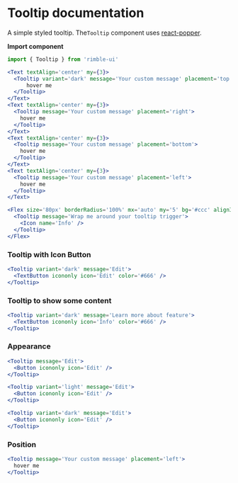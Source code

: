 # Tooltip documentation
A simple styled tooltip. The`Tooltip` component uses [react-popper](https://github.com/d8660091/react-popper).

**Import component**
```jsx
import { Tooltip } from 'rimble-ui'
```

<!-- STORY -->



<!-- component example here -->
```jsx
<Text textAlign='center' my={3}>
  <Tooltip variant='dark' message='Your custom message' placement='top'>
      hover me
  </Tooltip>
</Text>
<Text textAlign='center' my={3}>
  <Tooltip message='Your custom message' placement='right'>
    hover me
  </Tooltip>
</Text>
<Text textAlign='center' my={3}>
  <Tooltip message='Your custom message' placement='bottom'>
    hover me
  </Tooltip>
</Text>
<Text textAlign='center' my={3}>
  <Tooltip message='Your custom message' placement='left'>
    hover me
  </Tooltip>
</Text>

```

```jsx
<Flex size='80px' borderRadius='100%' mx='auto' my='5' bg='#ccc' alignItems='center' justifyContent='center'>
  <Tooltip message='Wrap me around your tooltip trigger'>
    <Icon name='Info' />
  </Tooltip>
</Flex>
```

### Tooltip with Icon Button
```jsx
<Tooltip variant='dark' message='Edit'>
  <TextButton icononly icon='Edit' color='#666' />
</Tooltip>
```

### Tooltip to show some content
```jsx
<Tooltip variant='dark' message='Learn more about feature'>
  <TextButton icononly icon='Info' color='#666' />
</Tooltip>
```

### Appearance
```jsx
<Tooltip message='Edit'>
  <Button icononly icon='Edit' />
</Tooltip>

<Tooltip variant='light' message='Edit'>
  <Button icononly icon='Edit' />
</Tooltip>

<Tooltip variant='dark' message='Edit'>
  <Button icononly icon='Edit' />
</Tooltip>
```

### Position
```jsx
<Tooltip message='Your custom message' placement='left'>
  hover me
</Tooltip>
```


<!-- component props -->
